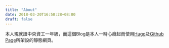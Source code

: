 ```yaml
---
title: "About"
date: 2018-03-20T16:50:28+08:00
draft: false
---
```


本人現就讀中央資工一年級，而這個Blog是本人一時心癮起而使用[Hugo](https://gohugo.io/)及[Github Page](https://pages.github.com/)所架設的靜態網頁。